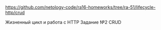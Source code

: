 https://github.com/netology-code/ra16-homeworks/tree/ra-51/lifecycle-http/crud

Жизненный цикл и работа с HTTP
Задание №2 CRUD